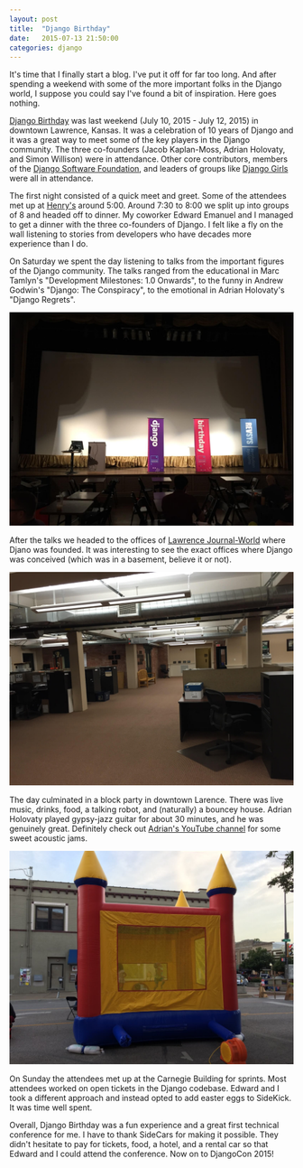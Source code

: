 ```yaml
---
layout: post
title:  "Django Birthday"
date:   2015-07-13 21:50:00
categories: django
---
```

It's time that I finally start a blog. I've put it off for far too long. And after spending a weekend with some of the more important folks in the Django world, I suppose you could say I've found a bit of inspiration. Here goes nothing.

[Django Birthday](https://djangobirthday.com/) was last weekend (July 10, 2015 - July 12, 2015) in downtown Lawrence, Kansas. It was a celebration of 10 years of Django and it was a great way to meet some of the key players in the Django community. The three co-founders (Jacob Kaplan-Moss, Adrian Holovaty, and Simon Willison) were in attendance. Other core contributors, members of the [Django Software Foundation](https://www.djangoproject.com/foundation/), and leaders of groups like [Django Girls](https://djangogirls.org/) were all in attendance.

The first night consisted of a quick meet and greet. Some of the attendees met up at [Henry's](https://www.facebook.com/henryscoffeeshop) around 5:00. Around 7:30 to 8:00 we split up into groups of 8 and headed off to dinner. My coworker Edward Emanuel and I managed to get a dinner with the three co-founders of Django. I felt like a fly on the wall listening to stories from developers who have decades more experience than I do.

On Saturday we spent the day listening to talks from the important figures of the Django community. The talks ranged from the educational in Marc Tamlyn's "Development Milestones: 1.0 Onwards", to the funny in Andrew Godwin's "Django: The Conspiracy", to the emotional in Adrian Holovaty's "Django Regrets".

<img src="/images/django-birthday/stage.jpg" alt="The stage at Django Birthday" />

After the talks we headed to the offices of [Lawrence Journal-World](http://www2.ljworld.com/) where Djano was founded. It was interesting to see the exact offices where Django was conceived (which was in a basement, believe it or not).

<img src="/images/django-birthday/ljw.jpg" alt="Lawrence Journal-World basement" />

The day culminated in a block party in downtown Larence. There was live music, drinks, food, a talking robot, and (naturally) a bouncey house. Adrian Holovaty played gypsy-jazz guitar for about 30 minutes, and he was genuinely great. Definitely check out [Adrian's YouTube channel](https://www.youtube.com/user/adrianholovaty) for some sweet acoustic jams.

<img src="/images/django-birthday/bouncey-house.jpg" alt="Bouncey house at the Django Birthday party" />

On Sunday the attendees met up at the Carnegie Building for sprints. Most attendees worked on open tickets in the Django codebase. Edward and I took a different approach and instead opted to add easter eggs to SideKick. It was time well spent.

Overall, Django Birthday was a fun experience and a great first technical conference for me. I have to thank SideCars for making it possible. They didn't hesitate to pay for tickets, food, a hotel, and a rental car so that Edward and I could attend the conference. Now on to DjangoCon 2015!
